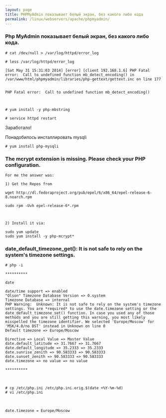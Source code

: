 ```yaml
---
layout: page
title: PHPMyAdmin показывает белый экран, без какого либо кода
permalink: /linux/webservers/apache/phpmyadmin/
---
```




### Php MyAdmin показывает белый экран, без какого либо кода.


    # cat /dev/null > /var/log/httpd/error_log

    # less /var/log/httpd/error_log

    [Sat May 31 15:31:03 2014] [error] [client 192.168.1.6] PHP Fatal error:  Call to undefined function mb_detect_encoding() in /var/www/html/phpmyadmin/libraries/php-gettext/gettext.inc on line 177


    PHP Fatal error:  Call to undefined function mb_detect_encoding()



    # yum install -y php-mbstring

    # service httpd restart


Заработало!


Понадобилось инсталлировать mysqli

    # yum install php-mysqli



### The mcrypt extension is missing. Please check your PHP configuration.


    For me the answer was:

    1) Get the Repos from

    wget http://dl.fedoraproject.org/pub/epel/6/x86_64/epel-release-6-8.noarch.rpm

    sudo rpm -Uvh epel-release-6*.rpm



    2) Install it via:

    sudo yum update
    sudo yum install -y php-mcrypt*

<!--
3) Edit the mcrypt.ini

cp /etc/php.d/mcrypt.ini /etc/php.d/mcrypt.ini.orig


vi /etc/php.d/mcrypt.ini

Нужно добавить:
extension=/usr/lib64/php/modules/mcrypt.so

sudo service httpd restart

-->


### date_default_timezone_get(): It is not safe to rely on the system's timezone settings.


    # php -i

    **********

    date

    date/time support => enabled
    "Olson" Timezone Database Version => 0.system
    Timezone Database => internal
    PHP Warning:  Unknown: It is not safe to rely on the system's timezone settings. You are *required* to use the date.timezone setting or the date_default_timezone_set() function. In case you used any of those methods and you are still getting this warning, you most likely misspelled the timezone identifier. We selected 'Europe/Moscow' for 'MSK/4.0/no DST' instead in Unknown on line 0
    Default timezone => Europe/Moscow

    Directive => Local Value => Master Value
    date.default_latitude => 31.7667 => 31.7667
    date.default_longitude => 35.2333 => 35.2333
    date.sunrise_zenith => 90.583333 => 90.583333
    date.sunset_zenith => 90.583333 => 90.583333
    date.timezone => no value => no value

    **********


<br/>

    # cp /etc/php.ini /etc/php.ini.orig.$(date +%Y-%m-%d)
    # vi /etc/php.ini


<br/>

    date.timezone = Europe/Moscow



<!--
	wget http://rpms.famillecollet.com/enterprise/remi-release-6.rpm
	sudo rpm -Uvh remi-release-6*.rpm
-->
